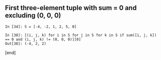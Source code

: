## First three-element tuple with sum = 0 and excluding (0, 0, 0)

    In [34]: S = [-4, -2, 1, 2, 5, 0]
    
    In [38]: [(i, j, k) for i in S for j in S for k in S if sum([i, j, k]) == 0 and (i, j, k) != (0, 0, 0)][0]
    Out[38]: (-4, 2, 2)

[end]
